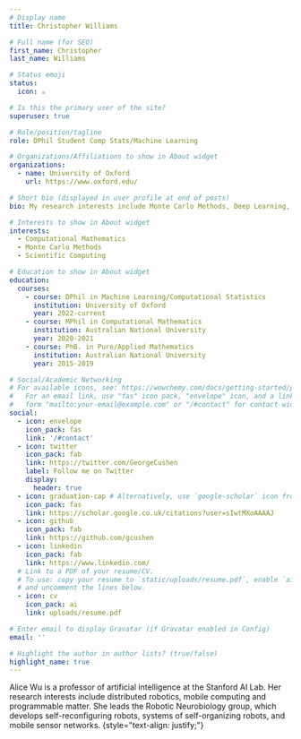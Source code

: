 ```yaml
---
# Display name
title: Christopher Williams

# Full name (for SEO)
first_name: Christopher
last_name: Williams

# Status emoji
status:
  icon: ☕️

# Is this the primary user of the site?
superuser: true

# Role/position/tagline
role: DPhil Student Comp Stats/Machine Learning

# Organizations/Affiliations to show in About widget
organizations:
  - name: University of Oxford
    url: https://www.oxford.edu/

# Short bio (displayed in user profile at end of posts)
bio: My research interests include Monte Carlo Methods, Deep Learning, Computer Vision, Scientific Programming, High Performance Computing and Fractal Geometry. 

# Interests to show in About widget
interests:
  - Computational Mathematics
  - Monte Carlo Methods
  - Scientific Computing 

# Education to show in About widget
education:
  courses:
    - course: DPhil in Machine Learning/Computational Statistics
      institution: University of Oxford
      year: 2022-current
    - course: MPhil in Computational Mathematics
      institution: Australian National University
      year: 2020-2021
    - course: PhB. in Pure/Applied Mathematics
      institution: Australian National University
      year: 2015-2019

# Social/Academic Networking
# For available icons, see: https://wowchemy.com/docs/getting-started/page-builder/#icons
#   For an email link, use "fas" icon pack, "envelope" icon, and a link in the
#   form "mailto:your-email@example.com" or "/#contact" for contact widget.
social:
  - icon: envelope
    icon_pack: fas
    link: '/#contact'
  - icon: twitter
    icon_pack: fab
    link: https://twitter.com/GeorgeCushen
    label: Follow me on Twitter
    display:
      header: true
  - icon: graduation-cap # Alternatively, use `google-scholar` icon from `ai` icon pack
    icon_pack: fas
    link: https://scholar.google.co.uk/citations?user=sIwtMXoAAAAJ
  - icon: github
    icon_pack: fab
    link: https://github.com/gcushen
  - icon: linkedin
    icon_pack: fab
    link: https://www.linkedin.com/
  # Link to a PDF of your resume/CV.
  # To use: copy your resume to `static/uploads/resume.pdf`, enable `ai` icons in `params.yaml`,
  # and uncomment the lines below.
  - icon: cv
    icon_pack: ai
    link: uploads/resume.pdf

# Enter email to display Gravatar (if Gravatar enabled in Config)
email: ''

# Highlight the author in author lists? (true/false)
highlight_name: true
---
```


Alice Wu is a professor of artificial intelligence at the Stanford AI Lab. Her research interests include distributed robotics, mobile computing and programmable matter. She leads the Robotic Neurobiology group, which develops self-reconfiguring robots, systems of self-organizing robots, and mobile sensor networks.
{style="text-align: justify;"}
